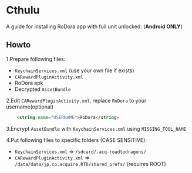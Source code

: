 # Cthulu
A guide for installing RoDora app with full unit unlocked. (**Android ONLY**)

Howto
----
1.Prepare following files:
* `KeychainServices.xml` (use your own file if exists)
* `CARewardPluginActivity.xml`
* RoDora apk
* Decrypted `AssetBundle`

2.Edit `CARewardPluginActivity.xml`, replace `RoDora` to your username(optional)
```html
    <string name="USERNAME">RoDora</string>
```
  
3.Encrypt `AssetBundle` with `KeychainServices.xml` using `MISSING_TOOL_NAME`

4.Put following files to specific folders (CASE SENSITIVE):
* `KeychainServices.xml` => `/sdcard/.acq-roadtodragons/`
* `CARewardPluginActivity.xml` => `/data/data/jp.co.acquire.RTD/shared_prefs/` (requires ROOT)
